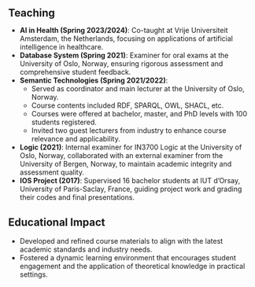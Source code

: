 <h1 id="teaching"></h1>

<h2 style="margin: 30px 0px 10px;">Teaching</h2>

<!-- 
- Engaged in co-teaching and examining various university courses across multiple levels, emphasizing practical applications and theoretical foundations in technology and logic.

## Key Responsibilities
- Coordinated courses, managed curriculum development, and led lectures.
- Conducted exams and evaluations to ensure educational standards.
- Integrated industry experts into the classroom to provide real-world perspectives.

## Relevant Courses

-->

- **AI in Health (Spring 2023/2024)**: Co-taught at Vrije Universiteit Amsterdam, the Netherlands, focusing on applications of artificial intelligence in healthcare.
- **Database System (Spring 2021)**: Examiner for oral exams at the University of Oslo, Norway, ensuring rigorous assessment and comprehensive student feedback.
- **Semantic Technologies (Spring 2021/2022)**:
  - Served as coordinator and main lecturer at the University of Oslo, Norway.
  - Course contents included RDF, SPARQL, OWL, SHACL, etc.
  - Courses were offered at bachelor, master, and PhD levels with 100 students registered.
  - Invited two guest lecturers from industry to enhance course relevance and applicability.
- **Logic (2021)**: Internal examiner for IN3700 Logic at the University of Oslo, Norway, collaborated with an external examiner from the University of Bergen, Norway, to maintain academic integrity and assessment quality.
- **IOS Project (2017)**: Supervised 16 bachelor students at IUT d’Orsay, University of Paris-Saclay, France, guiding project work and grading their codes and final presentations.

## Educational Impact
- Developed and refined course materials to align with the latest academic standards and industry needs.
- Fostered a dynamic learning environment that encourages student engagement and the application of theoretical knowledge in practical settings.


